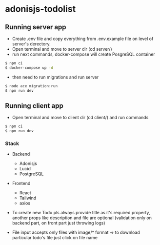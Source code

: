 # adonisjs-todolist

## Running server app

- Create .env file and copy everything from .env.example file on level of server's derectory.
- Open terminal and move to server dir (cd server/)
- run next commands, docker-compose will create PosgreSQL container

```bash
$ npm ci
$ docker-compose up -d
```

- then need to run migrations and run server

```bash
$ node ace migration:run
$ npm run dev
```

## Running client app

- Open terminal and move to client dir (cd client/) and run commands

```bash
$ npm ci
$ npm run dev
```

### Stack

- Backend
  - Adonisjs
  - Lucid
  - PostgreSQL
- Frontend
  - React
  - Tailwind
  - axios

- To create new Todo pls always provide title as it's required property, another props like description and file are optional (validation only on backend part, on front part just throwing logs)
- File input accepts only files with image/\* format => to download particular todo's file just click on file name
